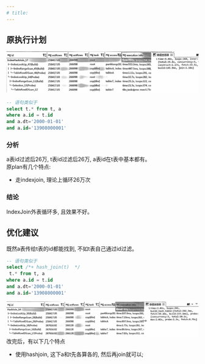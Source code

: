 ```yaml
---
# title: 
---
```

## 原执行计划
![or语句](./img/IndexJoin循环多-例2-1.jpg)

```sql
-- 语句类似于
select t.* from t, a
where a.id = t.id
and a.dt='2000-01-01'
and a.id='13908000001'
```
### 分析
a表id过滤后26万, t表id过滤后26万, a表id在t表中基本都有。  
原plan有几个特点:
-   走indexjoin, 理论上循环26万次

### 结论
IndexJoin外表循环多, 且效果不好。

## 优化建议
既然a表传给t表的id都能找到, 不如t表自己通过id过滤。 
```sql
-- 语句类似于
select /*+ hash_join(t)  */
 t.* from t, a
where a.id = t.id
and a.dt='2000-01-01'
and a.id='13908000001'
```
![or语句](./img/IndexJoin循环多-例2-2.jpg)
改完后，有以下几个特点
-   使用hashjoin, 这下a和t先各算各的, 然后再join就可以;


